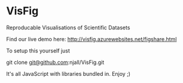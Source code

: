 VisFig
======

Reproducable Visualisations of Scientific Datasets



Find our live demo here: http://visfig.azurewebsites.net/figshare.html


To setup this yourself just 

git clone git@github.com:njall/VisFig.git

It's all JavaScript with libraries bundled in. Enjoy ;) 
